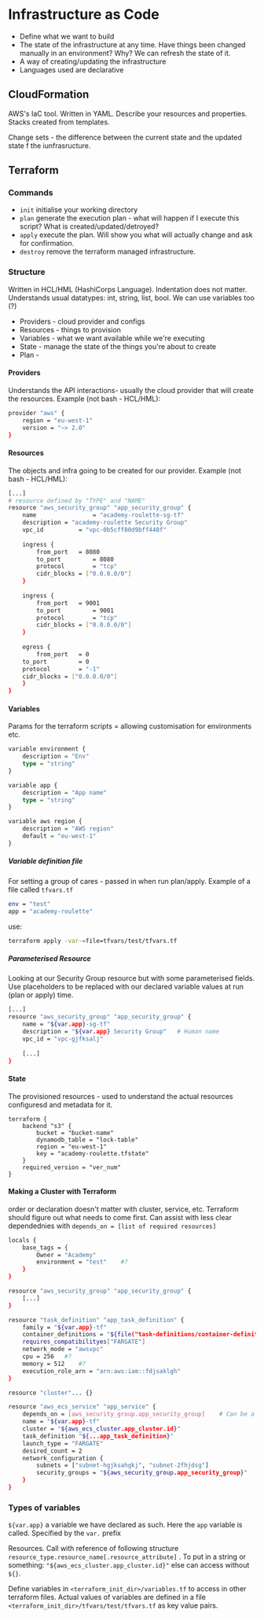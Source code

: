 # Infrastructure as Code

- Define what we want to build
- The state of the infrastructure at any time. Have things been changed manually in an environment? Why? We can refresh the state of it.
- A way of creating/updating the infrastructure
- Languages used are declarative

## CloudFormation

AWS's IaC tool. Written in YAML. Describe your resources and properties. Stacks created from templates.

Change sets - the difference between the current state and the updated state f the iunfrasructure.

## Terraform

### Commands

- `init` initialise your working directory
- `plan` generate the execution plan - what will happen if I execute this script? What is created/updated/detroyed?
- `apply` execute the plan. Will show you what will actually change and ask for confirmation.
- `destroy` remove the terraform managed infrastructure.

### Structure

Written in HCL/HML (HashiCorps <something> Language). Indentation does not matter. Understands usual datatypes: int, string, list, bool. We can use variables too (?)

- Providers - cloud provider and configs
- Resources - things to provision
- Variables - what we want available while we're executing
- State - manage the state of the things you're about to create
- Plan  - 

#### Providers

Understands the API interactions- usually the cloud provider that will create the resources. Example (not bash - HCL/HML):

```bash
provider "aws" {
	region = "eu-west-1"
	version = "~> 2.0"
}
```

#### Resources

The objects and infra going to be created for our provider. Example (not bash - HCL/HML):

```bash
[...]
# resource defined by "TYPE" and "NAME"
resource "aws_security_group" "app_security_group" {
	name 				= "academy-roulette-sg-tf"
	description = "academy-roulette Security Group"
	vpc_id 			= "vpc-0b5cff80d9bff448f"
	
	ingress {
		from_port 	= 8080
		to_port 		= 8080
		protocol 		= "tcp"
		cidr_blocks = ["0.0.0.0/0"]
	}
	
	ingress {
		from_port 	= 9001
		to_port 		= 9001
		protocol 		= "tcp"
		cidr_blocks = ["0.0.0.0/0"]
	}
	
	egress {
		from_port 	= 0
    to_port 		= 0
    protocol 		= "-1"
    cidr_blocks = ["0.0.0.0/0"]
	}
}
```

#### Variables

Params for the terraform scripts = allowing customisation for environments etc.

```haskell
variable environment {
	description = "Env"
	type = "string"
}

variable app {
	description = "App name"
	type = "string"
}

variable aws region {
	description = "AWS region"
	default = "eu-west-1"
}
```

##### Variable definition file

For setting a group of cares - passed in when run plan/apply. Example of a file called `tfvars.tf`

```bash
env = "test"
app = "academy-roulette"
```

use:

```bash
terraform apply -var-=file=tfvars/test/tfvars.tf
```

##### Parameterised Resource

Looking at our Security Group resource but with some parameterised fields. Use placeholders to be replaced with our declared variable values at run (plan or apply) time.

```bash
[...]
resource "aws_security_group" "app_security_group" {
	name = "${var.app}-sg-tf"
	description = "${var.app} Security Group"	# Human name
	vpc_id = "vpc-gjfksalj"
	
	[...]
}
```

#### State

The provisioned resources - used to understand the actual resources configuresd and metadata for it.

```
terraform {
	backend "s3" {
		bucket = "bucket-name"
		dynamodb_table = "lock-table"
		region = "eu-west-1"
		key = "academy-roulette.tfstate"
	}
	required_version = "ver_num"
}
```

#### Making a Cluster with Terraform

order or declaration doesn't matter with cluster, service, etc. Terraform should figure out what needs to come first. Can assist with less clear dependednies with `depends_on = [list of required resources]`

```bash
locals {
	base_tags = {
		Owner = "Academy"
		environment = "test"	#?
	}
}

resource "aws_security_group" "app_security_group" {
	[...]
}

resource "task_definition" "app_task_definition" {
	family = "${var.app}-tf"
	container_definitions = "${file("task-definitions/container-definition.json")}"
	requires_compatibilityes["FARGATE"]
	network_mode = "awsvpc"
	cpu = 256	#?
	memory = 512	#?
	execution_role_arn = "arn:aws:iam::fdjsaklgh"
}

resource "cluster"... {}

resource "aws_ecs_service" "app_service" {
	depends_on = [aws_security_group.app_security_group]	# Can be a list of more than one resource
	name = "${var.app}-tf"
	cluster = "${aws_ecs_cluster.app_cluster.id}"
	task_definition "${...app_task_definition}"
	launch_type = "FARGATE"
	desired_count = 2
	network_configuration {
		subnets = ["subnet-hgjksahgkj", "subnet-2fhjdsg"]
		security_groups = "${aws_security_group.app_security_group}"
	}
}
```



### Types of variables

`${var.app}` a variable we have declared as such. Here the `app` variable is called. Specified by the `var.` prefix

 Resources. Call with reference of following structure `resource_type.resource_name[.resource_attribute]` . To put in a string or something: `"${aws_ecs_cluster.app_cluster.id}"` else can access without `${}`.

Define variables in `<terraform_init_dir>/variables.tf` to access in other terraform files. Actual values of variables are defined in a file `<terraform_init_dir>/tfvars/test/tfvars.tf` as key value pairs.